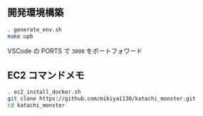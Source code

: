 ## 開発環境構築

```sh
. generate_env.sh
make upb
```

VSCode の PORTS で `3000` をポートフォワード

## EC2 コマンドメモ

```sh
. ec2_install_docker.sh
git clone https://github.com/mikiya1130/katachi_monster.git
cd katachi_monster
```
